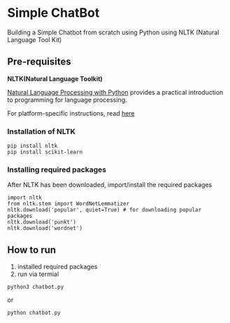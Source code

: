 # Simple ChatBot

Building a Simple Chatbot from scratch using Python using NLTK (Natural Language Tool Kit) <br>

## Pre-requisites

**NLTK(Natural Language Toolkit)**

[Natural Language Processing with Python](http://www.nltk.org/book/) provides a practical introduction to programming for language processing.

For platform-specific instructions, read [here](https://www.nltk.org/install.html)

### Installation of NLTK

```
pip install nltk
pip install scikit-learn
```

### Installing required packages

After NLTK has been downloaded, import/install the required packages

```
import nltk
from nltk.stem import WordNetLemmatizer
nltk.download('popular', quiet=True) # for downloading popular packages
nltk.download('punkt')
nltk.download('wordnet')
```

## How to run

1. installed required packages <br>
2. run via termial

```
python3 chatbot.py
```

or

```
python chatbot.py
```
